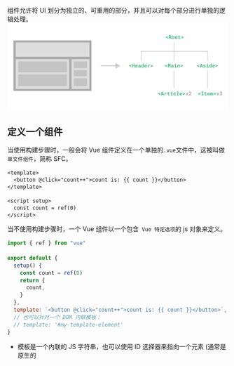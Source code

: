 组件允许将 UI 划分为独立的、可重用的部分，并且可以对每个部分进行单独的逻辑处理。
![组件基础](assets/components_basic.png)

## 定义一个组件

当使用构建步骤时，一般会将 Vue 组件定义在一个单独的`.vue`文件中，这被叫做`单文件组件`，简称 SFC。

```vue
<template>
  <button @click="count++">count is: {{ count }}</button>
</template>

<script setup>
  const count = ref(0)
</script>
```

当不使用构建步骤时，一个 Vue 组件以一个包含` Vue 特定选项`的 js 对象来定义。

```js
import { ref } from "vue"

export default {
  setup() {
    const count = ref(0)
    return {
      count,
    }
  },
  template: `<button @click="count++">count is: {{ count }}</button>`,
  // 也可以针对一个 DOM 内联模板：
  // template: '#my-template-element'
}
```

- 模板是一个内联的 JS 字符串，也可以使用 ID 选择器来指向一个元素 (通常是原生的 <template> 元素)，Vue 将会使用其内容作为模板来源。
- 定义了一个组件，并在一个`.js`文件里默认导出了它自己，但你也可以通过具名导出在一个文件中导出多个组件。

## 使用组件

在父组件中导入子组件。如导入计数器组件：

```vue
<template>
  <h1>Here is a child component!</h1>
  <ButtonCounter />
</template>

<script setup>
  import ButtonCounter from "@/components/ButtonCounter.vue"
</script>
```

- 组件可以被重用任意多次，每一个是一个新实例；
- 在单文件组件中，推荐为子组件使用 PascalCase 的标签名。可以使用`/>`关闭一个标签。
- 在 DOM 中直接使用，需要使用 kebab-case 形式并显式地关闭这些组件的标签，如<button-counter></button-counter>

## 传递属性

一个组件可以有任意多的 props，默认情况下，所有 prop 都接受任意类型的值。

```vue
<template>
  <h4>{{ title }}</h4>
</template>

<script setup>
  defineProps(["id", "title"])
</script>

// ts类型写法
<script setup>
  const props = defineProps({
    id: { type: String, required: true },
    title: { type: String, required: true },
  })
</script>

// 其他写法
<script>
  import { computed } from "vue"

  export default {
    props: ["id", "title"],
    setup(props) {
      computed(() => {
        // 处理...
      })

      return {
        // 返回...
      }
    },
  }
</script>
```

## 监听事件

`$emit()`是 Vue 组件系统中用于触发自定义事件的核心方法。

- $emit('enlarge-text')
- const emit = defineEmits(["enlargeText"])

举例，子组件：

```vue
<template>
  <h4>{{ id }}——{{ title }}</h4>
  <!-- <button @click="$emit('enlarge-text')">Enlarge text</button> -->
  <button @click="enlargeText">Enlarge text</button>
</template>

<script setup>
  defineProps(["id", "title"])
  const emit = defineEmits(["enlargeText"])

  const enlargeText = () => {
    emit("enlargeText")
  }
</script>
```

父组件：

```vue
<template>
  <div :style="{ fontSize: postFontSize + 'px' }">
    <BlogPost
      v-for="post in posts"
      :key="post.id"
      :id="post.id"
      :title="post.title"
      @enlarge-text="postFontSize = postFontSize + 2"
    />
  </div>
</template>

<script setup>
  import { ref } from "vue"
  import BlogPost from "@/components/BlogPost.vue"

  const posts = ref([
    { id: "1", title: "First Post" },
    { id: "2", title: "Second Post" },
    { id: "3", title: "Third Post" },
  ])

  const postFontSize = ref(16)
</script>
```

## 通过插槽来分配内容

Vue自定义的`<slot>`元素允许我们向组件传递内容。

```vue
<template>
  <div class="alert-box">
    <strong>This is an Error for Demo Purposes</strong>
    <slot></slot>
  </div>
</template>

<style scoped>
  .alert-box {
    // ...
  }
</style>
```

## 动态组件

- `component元素`可以动态的切换组件。被切换掉的组件会被卸载。可以通过`<KeepAlive>`组件强制被切换掉的组件仍然保持“存活”的状态。
- `is属性`指定组件名称。

被传给`:is`的值可以是以下几种：

- 被注册的组件名
- 导入的组件对象

```vue
<script setup>
  import Home from "./Home.vue"
  import Posts from "./Posts.vue"
  import Archive from "./Archive.vue"
  import { ref } from "vue"

  const currentTab = ref("Home")

  const tabs = {
    Home,
    Posts,
    Archive,
  }
</script>

<template>
  <div class="demo">
    <button
      v-for="(_, tab) in tabs"
      :key="tab"
      :class="['tab-button', { active: currentTab === tab }]"
      @click="currentTab = tab"
    >
      {{ tab }}
    </button>
    <component :is="tabs[currentTab]" class="tab"></component>
  </div>
</template>

<style>
  .demo {
    font-family: sans-serif;
    border: 1px solid #eee;
    border-radius: 2px;
    padding: 20px 30px;
    margin-top: 1em;
    margin-bottom: 40px;
    user-select: none;
    overflow-x: auto;
  }

  .tab-button {
    padding: 6px 10px;
    border-top-left-radius: 3px;
    border-top-right-radius: 3px;
    border: 1px solid #ccc;
    cursor: pointer;
    background: #f0f0f0;
    margin-bottom: -1px;
    margin-right: -1px;
  }
  .tab-button:hover {
    background: #e0e0e0;
  }
  .tab-button.active {
    background: #e0e0e0;
  }
  .tab {
    border: 1px solid #ccc;
    padding: 10px;
  }
</style>
```

## DOM内模版解析注意事项

请注意下面讨论只适用于直接在 DOM 中编写模板的情况。如果你使用来自以下来源的字符串模板，就不需要顾虑这些限制了：

- 单文件组件
- 内联模板字符串 (例如 template: '...')
- <script type="text/x-template">

### 大小写区分 ​

HTML 标签和属性名称是不分大小写的，所以浏览器会把任何大写的字符解释为小写。这意味着当你使用 DOM 内的模板时，无论是 PascalCase 形式的组件名称、camelCase 形式的 prop 名称还是 v-on 的事件名称，都需要转换为相应等价的 kebab-case (短横线连字符) 形式：

```js
// JavaScript 中的 camelCase
const BlogPost = {
props: ['postTitle'],
emits: ['updatePost'],
template: `<h3>{{ postTitle }}</h3> `
}

<!-- HTML中的kebab-case -->
<blog-post post-title="hello!" @update-post="onUpdatePost"></blog-post>
```

### 闭合标签 ​

上面的例子中已经使用过了闭合标签 (self-closing tag)：

```vue
<MyComponent />
```

这是因为Vue的模板解析器支持任意标签使用`/>`作为标签关闭的标志。

然而在DOM内模板中，必须显式地写出关闭标签：

```html
<my-component></my-component>
```

这是由于 HTML 只允许一小部分特殊的元素省略其关闭标签，最常见的就是 <input> 和 <img>。对于其他的元素来说，如果你省略了关闭标签，原生的 HTML 解析器会认为开启的标签永远没有结束，用下面这个代码片段举例来说：

```html
<my-component />
<!-- 我们想要在这里关闭标签... -->
<span>hello</span>
```

将被解析为：

```html
<my-component>
  <span>hello</span>
</my-component>
<!-- 但浏览器会在这里关闭标签 -->
```

### 元素位置限制 ​

某些 HTML 元素对于放在其中的元素类型有限制，例如 <ul>，<ol>，<table> 和 <select>，相应的，某些元素仅在放置于特定元素中时才会显示，例如 <li>，<tr> 和 <option>。

这将导致在使用带有此类限制元素的组件时出现问题。例如：

```html
<table>
  <blog-post-row></blog-post-row>
</table>
```

自定义的组件`<blog-post-row>`将作为无效的内容被忽略，因而在最终呈现的输出中造成错误。我们可以使用特殊的 is attribute 作为一种解决方案：

```html
<table>
  <tr is="vue:blog-post-row"></tr>
</table>
```

当使用在原生 HTML 元素上时，`is`的值必须加上前缀`vue:`才可以被解析为一个 Vue 组件。这一点是必要的，为了避免和原生的自定义内置元素相混淆。
